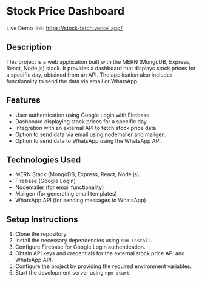 # Stock Price Dashboard

Live Demo link: https://stock-fetch.vercel.app/

## Description

This project is a web application built with the MERN (MongoDB, Express, React, Node.js) stack. It provides a dashboard that displays stock prices for a specific day, obtained from an API. The application also includes functionality to send the data via email or WhatsApp.

## Features

- User authentication using Google Login with Firebase.
- Dashboard displaying stock prices for a specific day.
- Integration with an external API to fetch stock price data.
- Option to send data via email using nodemailer and mailgen.
- Option to send data to WhatsApp using the WhatsApp API.

## Technologies Used

- MERN Stack (MongoDB, Express, React, Node.js)
- Firebase (Google Login)
- Nodemailer (for email functionality)
- Mailgen (for generating email templates)
- WhatsApp API (for sending messages to WhatsApp)

## Setup Instructions

1. Clone the repository.
2. Install the necessary dependencies using `npm install`.
3. Configure Firebase for Google Login authentication.
4. Obtain API keys and credentials for the external stock price API and WhatsApp API.
5. Configure the project by providing the required environment variables.
6. Start the development server using `npm start`.

